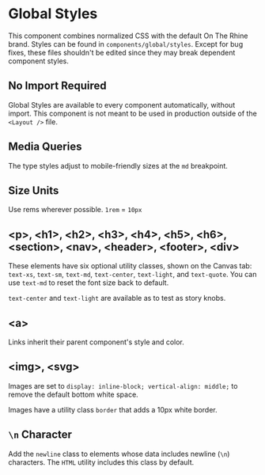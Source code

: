 # Global Styles

This component combines normalized CSS with the default On The Rhine brand.
Styles can be found in `components/global/styles`. Except for bug fixes, these
files shouldn't be edited since they may break dependent component styles.

## No Import Required

Global Styles are available to every component automatically, without import.
This component is not meant to be used in production outside of the `<Layout />`
file.

## Media Queries

The type styles adjust to mobile-friendly sizes at the `md` breakpoint.

## Size Units

Use rems wherever possible. `1rem` = `10px`

## &lt;p>, &lt;h1>, &lt;h2>, &lt;h3>, &lt;h4>, &lt;h5>, &lt;h6>, &lt;section>, &lt;nav>, &lt;header>, &lt;footer>, &lt;div>

These elements have six optional utility classes, shown on the Canvas tab:
`text-xs`, `text-sm`, `text-md`, `text-center`, `text-light`, and `text-quote`.
You can use `text-md` to reset the font size back to default.

`text-center` and `text-light` are available as to test as story knobs.

## &lt;a>

Links inherit their parent component's style and color.

## &lt;img>, &lt;svg>

Images are set to `display: inline-block; vertical-align: middle;` to remove the
default bottom white space.

Images have a utility class `border` that adds a 10px white border.


## `\n` Character

Add the `newline` class to elements whose data includes newline (`\n`)
characters. The `HTML` utility includes this class by default.

